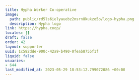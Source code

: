 ```yaml
---
title: Hypha Worker Co-operative
image:
  path: public/rd5ls6ielyauebz2nsrn8kukzo5o/logo-hypha.png
  description: Hypha logo
link: https://hypha.coop/
locales: []
draft: false
order: 42
layout: supporter
uuid: 1c582dde-900c-42a9-b490-0feab8755f1f
liquid: false
usuaries:
- 644
last_modified_at: 2023-05-29 18:53:12.799072086 +00:00
---
```


